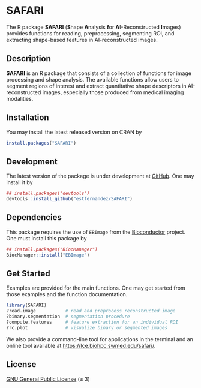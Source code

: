 
<!-- README.md is generated from README.Rmd. Please edit that file -->

# SAFARI

<!-- badges: start -->
<!-- badges: end -->

The R package **SAFARI** (**S**hape **A**nalysis **f**or
**A**I-Reconstructed **I**mages) provides functions for reading,
preprocessing, segmenting ROI, and extracting shape-based features in
AI-reconstructed images.

## Description

**SAFARI** is an R package that consists of a collection of functions
for image processing and shape analysis. The available functions allow
users to segment regions of interest and extract quantitative shape
descriptors in AI-reconstructed images, especially those produced from
medical imaging modalities.

## Installation

You may install the latest released version on CRAN by

``` r
install.packages("SAFARI")
```

## Development

The latest version of the package is under development at
[GitHub](https://github.com/estfernandez/SAFARI). One may install it by

``` r
## install.packages("devtools")
devtools::install_github("estfernandez/SAFARI")
```

## Dependencies

This package requires the use of `EBImage` from the
[Bioconductor](https://bioconductor.org/packages/release/bioc/html/EBImage.html)
project. One must install this package by

``` r
## install.packages("BiocManager")
BiocManager::install("EBImage")
```

## Get Started

Examples are provided for the main functions. One may get started from
those examples and the function documentation.

``` r
library(SAFARI)
?read.image           # read and preprocess reconstructed image
?binary.segmentation  # segmentation procedure
?compute.features     # feature extraction for an individual ROI
?rc.plot              # visualize binary or segmented images
```

We also provide a command-line tool for applications in the terminal and
an online tool available at <https://lce.biohpc.swmed.edu/safari/>.

## License

[GNU General Public License](https://www.gnu.org/licenses/) (≥ 3)
